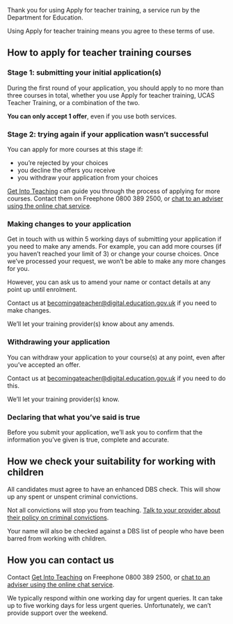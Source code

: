 Thank you for using Apply for teacher training, a service run by the
Department for Education.

Using Apply for teacher training means you agree to these terms of use.

## How to apply for teacher training courses

### Stage 1: submitting your initial application(s)

During the first round of your application, you should apply to no more than three courses in total, whether you use Apply for teacher training, UCAS Teacher Training, or a combination of the two.

**You can only accept 1 offer**, even if you use both services.

### Stage 2: trying again if your application wasn’t successful

You can apply for more courses at this stage if:

* you’re rejected by your choices
* you decline the offers you receive
* you withdraw your application from your choices

[Get Into Teaching](https://getintoteaching.education.gov.uk/get-help-and-support)
can guide you through the process of applying for more courses. Contact them on
Freephone 0800 389 2500, or [chat to an adviser using the online chat
service](https://getintoteaching.education.gov.uk/lp/live-chat).

### Making changes to your application

Get in touch with us within 5 working days of submitting your application if
you need to make any amends. For example, you can add more courses (if you
haven’t reached your limit of 3) or change your course choices. Once we’ve
processed your request, we won’t be able to make any more changes for you.

However, you can ask us to amend your name or contact details at any point up
until enrolment.

Contact us at <becomingateacher@digital.education.gov.uk> if you need to make
changes.

We’ll let your training provider(s) know about any amends.

### Withdrawing your application

You can withdraw your application to your course(s) at any point, even after
you’ve accepted an offer.

Contact us at <becomingateacher@digital.education.gov.uk> if you need to do
this.

We’ll let your training provider(s) know.

### Declaring that what you’ve said is true

Before you submit your application, we’ll ask you to confirm that the
information you’ve given is true, complete and accurate.

## How we check your suitability for working with children

All candidates must agree to have an enhanced DBS check. This will show up any
spent or unspent criminal convictions.

Not all convictions will stop you from teaching. [Talk to your provider about
their policy on criminal convictions](https://www.gov.uk/exoffenders-and-employment).

Your name will also be checked against a DBS list of people who have been barred
from working with children.

## How you can contact us

Contact [Get Into Teaching](https://getintoteaching.education.gov.uk/get-help-and-support) on Freephone 0800 389 2500, or [chat to an adviser using the online
chat service](https://getintoteaching.education.gov.uk/lp/live-chat).

We typically respond within one working day for urgent queries. It can take up
to five working days for less urgent queries. Unfortunately, we can’t provide
support over the weekend.
